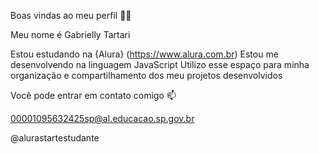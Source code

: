 Boas vindas ao meu perfil 💙💙

Meu nome é Gabrielly Tartari

Estou estudando na {Alura} (https://www.alura.com.br)
Estou me desenvolvendo na linguagem JavaScript
Utilizo esse espaço para minha organização e compartilhamento dos meu projetos desenvolvidos

Você pode entrar em contato comigo 📫

00001095632425sp@al.educacao.sp.gov.br

@alurastartestudante
